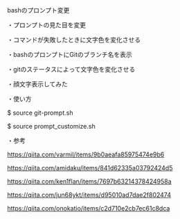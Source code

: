 bashのプロンプト変更

・プロンプトの見た目を変更

・コマンドが失敗したときに文字色を変化させる

・bashのプロンプトにGitのブランチ名を表示

・gitのステータスによって文字色を変化させる

・顔文字表示してみた

・使い方

  $ source git-prompt.sh
  
  $ source prompt_customize.sh
  
・参考

  https://qiita.com/varmil/items/9b0aeafa85975474e9b6

  https://qiita.com/amidaku/items/841d62335a03792424d5
  
  https://qiita.com/ken1flan/items/7697b63214378424958a
  
  https://qiita.com/jun68ykt/items/d95010ad7dae2f802474
  
  https://qiita.com/onokatio/items/c2d710e2cb7ec61c8dca

